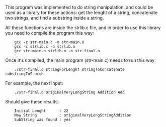 This program was implemented to do string manipulation, and could be used as a library for these actions: get the lenght of a string, concatenate two strings, and find a substring inside a string.

All these functions are inside the strlib.c file, and in order to use this library you need to compile the program this way:

		gcc -c str-main.c -o str-main.o
		gcc -c strlib.c -o strlib.o
		gcc str-main.o strlib.o -o str-final.o

Once it's compiled, the main program (str-main.c) needs to run this way:

		./str-final.o stringForLenght stringToConcatenate substringToSearch

For example, the next input:

		./str-final.o originalVeryLongString Addition Add

Should give these results:

		Initial Lenght      : 22
		New String          : originalVeryLongStringAddition
		SubString was found : yes
